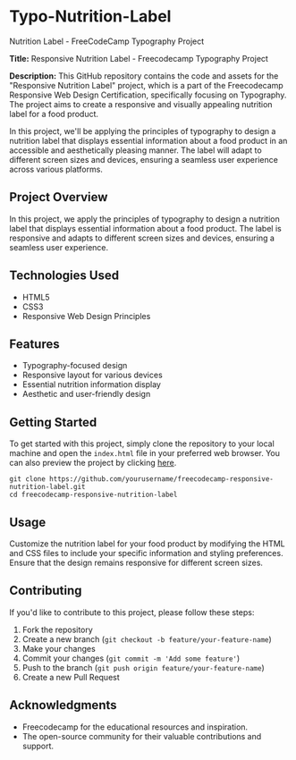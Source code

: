 # Typo-Nutrition-Label
Nutrition Label - FreeCodeCamp Typography Project 

**Title:**
Responsive Nutrition Label - Freecodecamp Typography Project

**Description:**
This GitHub repository contains the code and assets for the "Responsive Nutrition Label" project, which is a part of the Freecodecamp Responsive Web Design Certification, specifically focusing on Typography. The project aims to create a responsive and visually appealing nutrition label for a food product.

In this project, we'll be applying the principles of typography to design a nutrition label that displays essential information about a food product in an accessible and aesthetically pleasing manner. The label will adapt to different screen sizes and devices, ensuring a seamless user experience across various platforms.

## Project Overview

In this project, we apply the principles of typography to design a nutrition label that displays essential information about a food product. The label is responsive and adapts to different screen sizes and devices, ensuring a seamless user experience.

## Technologies Used

- HTML5
- CSS3
- Responsive Web Design Principles

## Features

- Typography-focused design
- Responsive layout for various devices
- Essential nutrition information display
- Aesthetic and user-friendly design

## Getting Started

To get started with this project, simply clone the repository to your local machine and open the `index.html` file in your preferred web browser. You can also preview the project by clicking [here](#insert-live-demo-link).

```shell
git clone https://github.com/yourusername/freecodecamp-responsive-nutrition-label.git
cd freecodecamp-responsive-nutrition-label
```

## Usage

Customize the nutrition label for your food product by modifying the HTML and CSS files to include your specific information and styling preferences. Ensure that the design remains responsive for different screen sizes.

## Contributing

If you'd like to contribute to this project, please follow these steps:

1. Fork the repository
2. Create a new branch (`git checkout -b feature/your-feature-name`)
3. Make your changes
4. Commit your changes (`git commit -m 'Add some feature'`)
5. Push to the branch (`git push origin feature/your-feature-name`)
6. Create a new Pull Request


## Acknowledgments

- Freecodecamp for the educational resources and inspiration.
- The open-source community for their valuable contributions and support.

```
